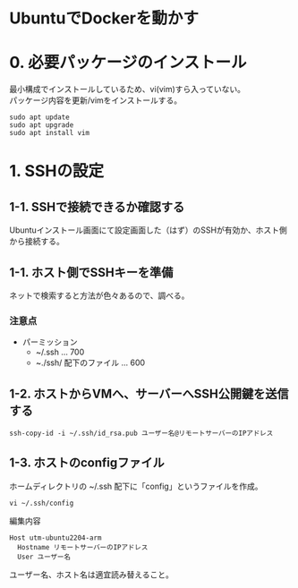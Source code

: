 UbuntuでDockerを動かす
===

# 0. 必要パッケージのインストール
最小構成でインストールしているため、vi(vim)すら入っていない。  
パッケージ内容を更新/vimをインストールする。

```
sudo apt update
sudo apt upgrade
sudo apt install vim
```

# 1. SSHの設定

## 1-1. SSHで接続できるか確認する
Ubuntuインストール画面にて設定画面した（はず）のSSHが有効か、ホスト側から接続する。

## 1-1. ホスト側でSSHキーを準備

ネットで検索すると方法が色々あるので、調べる。
### 注意点

- パーミッション
    - ~/.ssh ... 700
    - ~./ssh/ 配下のファイル ... 600

## 1-2. ホストからVMへ、サーバーへSSH公開鍵を送信する

```
ssh-copy-id -i ~/.ssh/id_rsa.pub ユーザー名@リモートサーバーのIPアドレス
```

## 1-3. ホストのconfigファイル

ホームディレクトリの ~/.ssh 配下に「config」というファイルを作成。
```
vi ~/.ssh/config
```

編集内容  
```
Host utm-ubuntu2204-arm
  Hostname リモートサーバーのIPアドレス
  User ユーザー名
```

ユーザー名、ホスト名は適宜読み替えること。